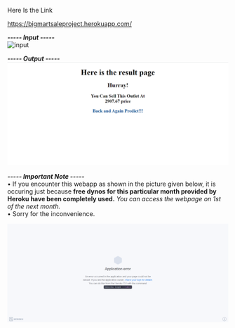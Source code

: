Here Is the Link 

https://bigmartsaleproject.herokuapp.com/


_**----- Input -----**_<br />
![input](image/.png)

_**----- Output -----**_<br />
![output](image/2.png)

_**----- Important Note -----**_<br />
• If you encounter this webapp as shown in the picture given below, it is occuring just because **free dynos for this particular month provided by Heroku have been completely used.** _You can access the webpage on 1st of the next month._<br />
• Sorry for the inconvenience.

![Heroku-Error](image/application-error-heroku.png)
